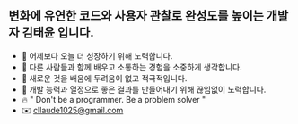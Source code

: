 ## 변화에 유연한 코드와 사용자 관찰로 완성도를 높이는 개발자 김태윤 입니다.

- 💪 어제보다 오늘 더 성장하기 위해 노력합니다.
- 👬 다른 사람들과 함께 배우고 소통하는 경험을 소중하게 생각합니다.
- 🙌 새로운 것을 배움에 두려움이 없고 적극적입니다.
- 🏃 개발 능력과 열정으로 좋은 결과를 만들어내기 위해 끊임없이 노력합니다.
- 🔥 " Don't be a programmer. Be a problem solver "
- ✉️ [cllaude1025@gmail.com](mailto:cllaude1025@gmail.com)
